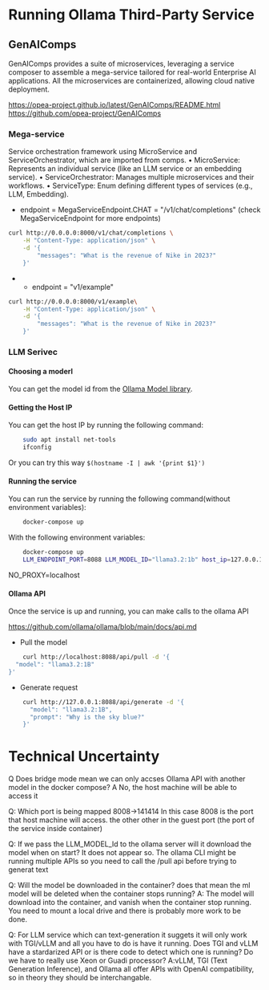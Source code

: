 # Running Ollama Third-Party Service

## GenAIComps 

GenAIComps provides a suite of microservices, leveraging a service composer to assemble a mega-service tailored for real-world Enterprise AI applications.
All the microservices are containerized, allowing cloud native deployment.

https://opea-project.github.io/latest/GenAIComps/README.html
https://github.com/opea-project/GenAIComps

### Mega-service 
Service orchestration framework using MicroService and ServiceOrchestrator, which are imported from comps.
•	MicroService: Represents an individual service (like an LLM service or an embedding service).
•	ServiceOrchestrator: Manages multiple microservices and their workflows.
•	ServiceType: Enum defining different types of services (e.g., LLM, Embedding).

- endpoint = MegaServiceEndpoint.CHAT = "/v1/chat/completions" (check MegaServiceEndpoint for more endpoints)
```bash
curl http://0.0.0.0:8000/v1/chat/completions \
    -H "Content-Type: application/json" \
    -d '{
        "messages": "What is the revenue of Nike in 2023?"
    }'
```

- - endpoint = "v1/example"
```bash
curl http://0.0.0.0:8000/v1/example\
    -H "Content-Type: application/json" \
    -d '{
        "messages": "What is the revenue of Nike in 2023?"
    }'
```



### LLM Serivec
#### Choosing a moderl 
You can get the model id from the [Ollama Model library](https://ollama.com/library).


#### Getting the Host IP
You can get the host IP by running the following command:
```bash
    sudo apt install net-tools
    ifconfig
```

Or you can try this way `$(hostname -I | awk '{print $1}')`

#### Running the service
You can run the service by running the following command(without environment variables):
```bash
    docker-compose up
```

With the following environment variables:
```bash
    docker-compose up
    LLM_ENDPOINT_PORT=8088 LLM_MODEL_ID="llama3.2:1b" host_ip=127.0.0.1 docker-compose up
```

NO_PROXY=localhost

#### Ollama API
Once the service is up and running, you can make calls to the ollama API

https://github.com/ollama/ollama/blob/main/docs/api.md

- Pull the model 
```bash
    curl http://localhost:8088/api/pull -d '{
  "model": "llama3.2:1B"
}'
```

- Generate request
```bash
    curl http://127.0.0.1:8088/api/generate -d '{
      "model": "llama3.2:1B",
      "prompt": "Why is the sky blue?"
    }'
```

# Technical Uncertainty
Q Does bridge mode mean we can only accses Ollama API with another model in the docker compose?
A No, the host machine will be able to access it

Q: Which port is being mapped 8008->141414
In this case 8008 is the port that host machine will access. the other other in the guest port (the port of the service inside container)

Q: If we pass the LLM_MODEL_Id to the ollama server will it download the model when on start?
It does not appear so. The ollama CLI might be running multiple APIs so you need to call the /pull api before trying to generat text

Q: Will the model be downloaded in the container? does that mean the ml model will be deleted when the container stops running?
A: The model will download into the container, and vanish when the container stop running. You need to mount a local drive and there is probably more work to be done.

Q: For LLM service which can text-generation it suggets it will only work with TGI/vLLM and all you have to do is have it running. Does TGI and vLLM have a stardarized API or is there code to detect which one is running? Do we have to really use Xeon or Guadi processor?
A:vLLM, TGI (Text Generation Inference), and Ollama all offer APIs with OpenAI compatibility, so in theory they should be interchangable.